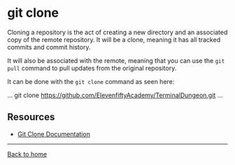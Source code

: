 # git clone

Cloning a repository is the act of creating a new directory and an associated copy of the remote repository. It will be a clone, meaning it has all tracked commits and commit history.

It will also be associated with the remote, meaning that you can use the `git pull` command to pull updates from the original repository.

It can be done with the `git clone` command as seen here:

...
git clone https://github.com/ElevenfiftyAcademy/TerminalDungeon.git
...

## Resources

- [Git Clone Documentation](https://git-scm.com/docs/git-clone)

---

[Back to home](../README.md)